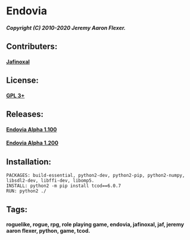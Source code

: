 # Endovia
##### Copyright (C) 2010-2020 Jeremy Aaron Flexer.
## Contributers:
#### [Jafinoxal](https://github.com/Jafinoxal "Jafinoxal Github")
## License:
#### [GPL 3+](https://github.com/Jafinoxal/Endovia/blob/master/License "Endovia License")
## Releases:
#### [Endovia Alpha 1.100](https://github.com/Jafinoxal/Endovia/releases/tag/1.100 "Endovia Alpha 1.100 Release")
#### [Endovia Alpha 1.200](https://github.com/Jafinoxal/Endovia/releases/tag/1.200 "Endovia Alpha 1.200 Release")
## Installation:
    PACKAGES: build-essential, python2-dev, python2-pip, python2-numpy, libsdl2-dev, libffi-dev, libomp5.
    INSTALL: python2 -m pip install tcod==6.0.7
    RUN: python2 ./
## Tags:
#### roguelike, rogue, rpg, role playing game, endovia, jafinoxal, jaf, jeremy aaron flexer, python, game, tcod.
